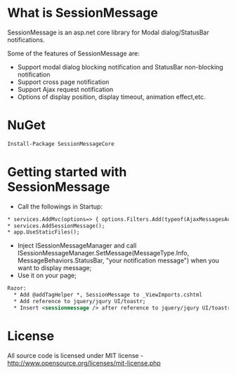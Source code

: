 # What is SessionMessage

SessionMessage is an asp.net core library for Modal dialog/StatusBar notifications.

Some of the features of SessionMessage are:

  * Support modal dialog blocking notification and StatusBar non-blocking notification
  * Support cross page notification
  * Support Ajax request notification
  * Options of display position, display timeout, animation effect,etc.

# NuGet
```xml
Install-Package SessionMessageCore
```
# Getting started with SessionMessage

  * Call the followings in Startup:  
  ```xml
  * services.AddMvc(options=> { options.Filters.Add(typeof(AjaxMessagesActionFilter)); });
  * services.AddSessionMessage();
  * app.UseStaticFiles();
  ```
  * Inject ISessionMessageManager and call ISessionMessageManager.SetMessage(MessageType.Info, MessageBehaviors.StatusBar, "your notification message") when you want to display message;
  * Use it on your page;
```xml
Razor:
  * Add @addTagHelper *, SessionMessage to _ViewImports.cshtml
  * Add reference to jquery/jqury UI/toastr;
  * Insert <sessionmessage /> after reference to jquery/jqury UI/toastr;
```

# License
All source code is licensed under MIT license - http://www.opensource.org/licenses/mit-license.php
